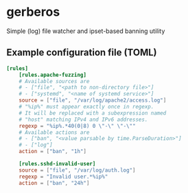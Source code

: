 # gerberos

Simple (log) file watcher and ipset-based banning utility

## Example configuration file (TOML)

```toml
[rules]
    [rules.apache-fuzzing]
    # Available sources are
    # - ["file", "<path to non-directory file>"]
    # - ["systemd", "<name of systemd service>"]
    source = ["file", "/var/log/apache2/access.log"]
    # "%ip%" must appear exactly once in regexp.
    # It will be replaced with a subexpression named
    # "host" matching IPv4 and IPv6 addresses.
    regexp = "%ip%.*40(0|8) 0 \"-\" \"-\""
    # Available actions are
    # - ["ban", "<value parsable by time.ParseDuration>"]
    # - ["log"]
    action = ["ban", "1h"]

    [rules.sshd-invalid-user]
    source = ["file", "/var/log/auth.log"]
    regexp = "Invalid user.*%ip%"
    action = ["ban", "24h"]
```
